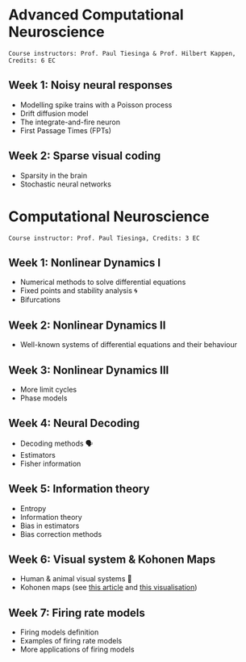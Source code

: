 # Advanced Computational Neuroscience 

```
Course instructors: Prof. Paul Tiesinga & Prof. Hilbert Kappen, Credits: 6 EC
```

## Week 1: Noisy neural responses
- Modelling spike trains with a Poisson process
- Drift diffusion model
- The integrate-and-fire neuron
- First Passage Times (FPTs)

## Week 2: Sparse visual coding
- Sparsity in the brain
- Stochastic neural networks

# Computational Neuroscience 

```
Course instructor: Prof. Paul Tiesinga, Credits: 3 EC
```

## Week 1: Nonlinear Dynamics I 

- Numerical methods to solve differential equations 
- Fixed points and stability analysis 🌀
- Bifurcations 

## Week 2: Nonlinear Dynamics II

- Well-known systems of differential equations and their behaviour 

## Week 3: Nonlinear Dynamics III

- More limit cycles 
- Phase models

## Week 4: Neural Decoding

- Decoding methods 🗣
- Estimators
- Fisher information

## Week 5: Information theory

- Entropy
- Information theory
- Bias in estimators
- Bias correction methods

## Week 6: Visual system & Kohonen Maps

- Human & animal visual systems 🧠
- Kohonen maps (see [this article](https://towardsdatascience.com/kohonen-self-organizing-maps-a29040d688da) and [this visualisation](http://complexity-explorables.org/explorables/yo-kohonen/))

## Week 7: Firing rate models

- Firing models definition
- Examples of firing rate models
- More applications of firing models

